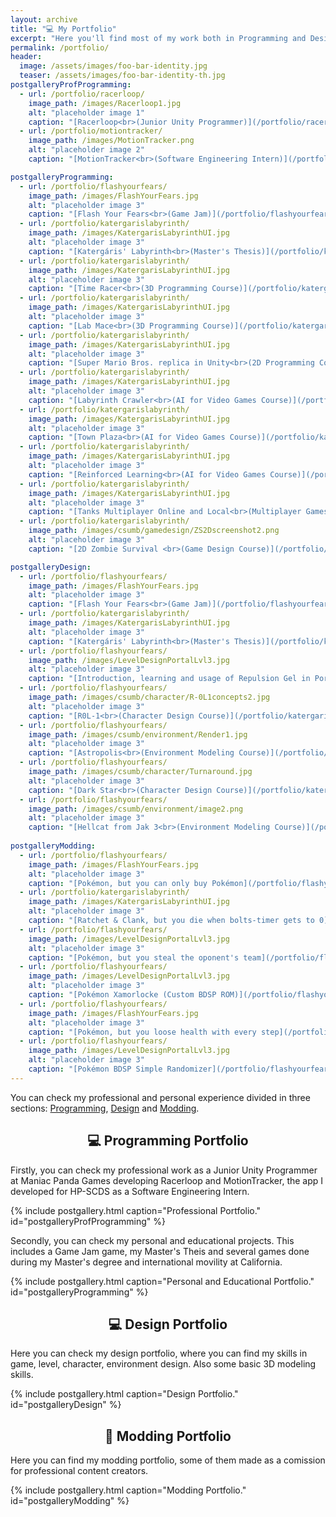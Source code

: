 ```yaml
---
layout: archive
title: "💻 My Portfolio"
excerpt: "Here you'll find most of my work both in Programming and Design."
permalink: /portfolio/
header:
  image: /assets/images/foo-bar-identity.jpg
  teaser: /assets/images/foo-bar-identity-th.jpg
postgalleryProfProgramming:
  - url: /portfolio/racerloop/
    image_path: /images/Racerloop1.jpg
    alt: "placeholder image 1"
    caption: "[Racerloop<br>(Junior Unity Programmer)](/portfolio/racerloop/)"
  - url: /portfolio/motiontracker/
    image_path: /images/MotionTracker.png
    alt: "placeholder image 2"
    caption: "[MotionTracker<br>(Software Engineering Intern)](/portfolio/motiontracker/)"

postgalleryProgramming:
  - url: /portfolio/flashyourfears/
    image_path: /images/FlashYourFears.jpg
    alt: "placeholder image 3"
    caption: "[Flash Your Fears<br>(Game Jam)](/portfolio/flashyourfears/)"
  - url: /portfolio/katergarislabyrinth/
    image_path: /images/KatergarisLabyrinthUI.jpg
    alt: "placeholder image 3"
    caption: "[Katergáris' Labyrinth<br>(Master's Thesis)](/portfolio/katergarislabyrinth/)"
  - url: /portfolio/katergarislabyrinth/
    image_path: /images/KatergarisLabyrinthUI.jpg
    alt: "placeholder image 3"
    caption: "[Time Racer<br>(3D Programming Course)](/portfolio/katergarislabyrinth/)"
  - url: /portfolio/katergarislabyrinth/
    image_path: /images/KatergarisLabyrinthUI.jpg
    alt: "placeholder image 3"
    caption: "[Lab Mace<br>(3D Programming Course)](/portfolio/katergarislabyrinth/)"
  - url: /portfolio/katergarislabyrinth/
    image_path: /images/KatergarisLabyrinthUI.jpg
    alt: "placeholder image 3"
    caption: "[Super Mario Bros. replica in Unity<br>(2D Programming Course)](/portfolio/katergarislabyrinth/)"
  - url: /portfolio/katergarislabyrinth/
    image_path: /images/KatergarisLabyrinthUI.jpg
    alt: "placeholder image 3"
    caption: "[Labyrinth Crawler<br>(AI for Video Games Course)](/portfolio/katergarislabyrinth/)"
  - url: /portfolio/katergarislabyrinth/
    image_path: /images/KatergarisLabyrinthUI.jpg
    alt: "placeholder image 3"
    caption: "[Town Plaza<br>(AI for Video Games Course)](/portfolio/katergarislabyrinth/)"
  - url: /portfolio/katergarislabyrinth/
    image_path: /images/KatergarisLabyrinthUI.jpg
    alt: "placeholder image 3"
    caption: "[Reinforced Learning<br>(AI for Video Games Course)](/portfolio/katergarislabyrinth/)"
  - url: /portfolio/katergarislabyrinth/
    image_path: /images/KatergarisLabyrinthUI.jpg
    alt: "placeholder image 3"
    caption: "[Tanks Multiplayer Online and Local<br>(Multiplayer Games Course)](/portfolio/katergarislabyrinth/)"
  - url: /portfolio/katergarislabyrinth/
    image_path: /images/csumb/gamedesign/ZS2Dscreenshot2.png
    alt: "placeholder image 3"
    caption: "[2D Zombie Survival <br>(Game Design Course)](/portfolio/katergarislabyrinth/)"

postgalleryDesign:
  - url: /portfolio/flashyourfears/
    image_path: /images/FlashYourFears.jpg
    alt: "placeholder image 3"
    caption: "[Flash Your Fears<br>(Game Jam)](/portfolio/flashyourfears/)"
  - url: /portfolio/katergarislabyrinth/
    image_path: /images/KatergarisLabyrinthUI.jpg
    alt: "placeholder image 3"
    caption: "[Katergáris' Labyrinth<br>(Master's Thesis)](/portfolio/katergarislabyrinth/)"
  - url: /portfolio/flashyourfears/
    image_path: /images/LevelDesignPortalLvl3.jpg
    alt: "placeholder image 3"
    caption: "[Introduction, learning and usage of Repulsion Gel in Portal 2](/portfolio/katergarislabyrinth/)"
  - url: /portfolio/flashyourfears/
    image_path: /images/csumb/character/R-0L1concepts2.jpg
    alt: "placeholder image 3"
    caption: "[R0L-1<br>(Character Design Course)](/portfolio/katergarislabyrinth/)"
  - url: /portfolio/flashyourfears/
    image_path: /images/csumb/environment/Render1.jpg
    alt: "placeholder image 3"
    caption: "[Astropolis<br>(Environment Modeling Course)](/portfolio/katergarislabyrinth/)"
  - url: /portfolio/flashyourfears/
    image_path: /images/csumb/character/Turnaround.jpg
    alt: "placeholder image 3"
    caption: "[Dark Star<br>(Character Design Course)](/portfolio/katergarislabyrinth/)"
  - url: /portfolio/flashyourfears/
    image_path: /images/csumb/environment/image2.png
    alt: "placeholder image 3"
    caption: "[Hellcat from Jak 3<br>(Environment Modeling Course)](/portfolio/katergarislabyrinth/)"
  
postgalleryModding:
  - url: /portfolio/flashyourfears/
    image_path: /images/FlashYourFears.jpg
    alt: "placeholder image 3"
    caption: "[Pokémon, but you can only buy Pokémon](/portfolio/flashyourfears/)"
  - url: /portfolio/katergarislabyrinth/
    image_path: /images/KatergarisLabyrinthUI.jpg
    alt: "placeholder image 3"
    caption: "[Ratchet & Clank, but you die when bolts-timer gets to 0](/portfolio/katergarislabyrinth/)"
  - url: /portfolio/flashyourfears/
    image_path: /images/LevelDesignPortalLvl3.jpg
    alt: "placeholder image 3"
    caption: "[Pokémon, but you steal the oponent's team](/portfolio/flashyourfears/)"
  - url: /portfolio/flashyourfears/
    image_path: /images/LevelDesignPortalLvl3.jpg
    alt: "placeholder image 3"
    caption: "[Pokémon Xamorlocke (Custom BDSP ROM)](/portfolio/flashyourfears/)"
  - url: /portfolio/flashyourfears/
    image_path: /images/FlashYourFears.jpg
    alt: "placeholder image 3"
    caption: "[Pokémon, but you loose health with every step](/portfolio/flashyourfears/)"
  - url: /portfolio/flashyourfears/
    image_path: /images/LevelDesignPortalLvl3.jpg
    alt: "placeholder image 3"
    caption: "[Pokémon BDSP Simple Randomizer](/portfolio/flashyourfears/)"
---
```


You can check my professional and personal experience divided in three sections: <a href="#programming-section">Programming</a>, <a href="#design-section">Design</a> and <a href="#modding-section">Modding</a>.

<div align="center" id="programming-section">

  <h2> 💻 Programming Portfolio</h2>

</div>

Firstly, you can check my professional work as a Junior Unity Programmer at Maniac Panda Games developing Racerloop and MotionTracker, the app I developed for HP-SCDS as a Software Engineering Intern.

{% include postgallery.html caption="Professional Portfolio." id="postgalleryProfProgramming" %}

Secondly, you can check my personal and educational projects. This includes a Game Jam game, my Master's Theis and several games done during my Master's degree and international movility at California.

{% include postgallery.html caption="Personal and Educational Portfolio." id="postgalleryProgramming" %}

<div align="center" id="design-section">

  <h2> 💻 Design Portfolio</h2>

</div>

Here you can check my design portfolio, where you can find my skills in game, level, character, environment design. Also some basic 3D modeling skills.

{% include postgallery.html caption="Design Portfolio." id="postgalleryDesign" %}


<div align="center" id="modding-section">

  <h2> 🔧 Modding Portfolio</h2>

</div>

Here you can find my modding portfolio, some of them made as a comission for professional content creators.

{% include postgallery.html caption="Modding Portfolio." id="postgalleryModding" %}
